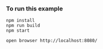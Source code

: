 ### To run this example

```
npm install
npm run build
npm start

open browser http://localhost:8080/
```
